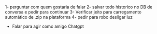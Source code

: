 1- perguntar com quem gostaria de falar
2- salvar todo historico no DB de conversa e pedir para continuar
3- Verificar jeito para carregamento automático de .zip na plataforma
4- pedir para robo desligar luz

- Falar para agir como amigo Chatgpt

